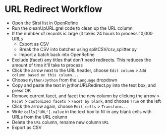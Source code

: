 URL Redirect Workflow
=====================

- Open the Sirsi list in OpenRefine
- Run the cleanUpURL.grel code to clean up the URL column
- If the number of records is large (it takes 24 hours to process 10,000 URLs
	- Export as CSV
	- Break the CSV into batches using splitCSV/csv_splitter.py
	- Import a batch back into OpenRefine
- Exclude (facet) any titles that don't need redirects. This reduces the amount of time it'll take to process
- Click the arrow next to the URL header, choose `Edit column` > `Add column based on this column...`
- Choose `Python/Jython` from the `Language` dropdown
- Copy and paste the text in jythonURLRedirect.py into the text box, and press OK
- Remove current facet, and facet the new column by clicking the arrow > `Facet` > `Customized facets` > `Facet by blank`, and choose `True` on the left
- Click the arrow again, choose `Edit cells` > `Transform...`
- Write `cells["URL"].value` in the text box to fill in any blank cells with URLs from the URL column
- Delete the `URL` column, rename new column `URL`
- Export as CSV

